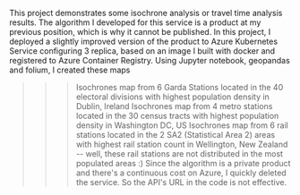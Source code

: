 This project demonstrates some isochrone analysis or travel time analysis results. The algorithm I developed for this service is a product at my previous position, which is why it cannot be published. 
In this project, I deployed a slightly improved version of the product to Azure Kubernetes Service configuring 3 replica, based on an image I built with docker and registered to Azure Container Registry. 
Using Jupyter notebook, geopandas and folium, I created these maps
>>> Isochrones map from 6 Garda Stations located in the 40 electoral divisions with highest population density in Dublin, Ireland
>>> Isochrones map from 4 metro stations located in the 30 census tracts with highest population density in Washington DC, US
>>> Isochrones map from 6 rail stations located in the 2 SA2 (Statistical Area 2) areas with highest rail station count in Wellington, New Zealand -- well, these rail stations are not distributed in the most populated areas :)
Since the algorithm is a private product and there's a continuous cost on Azure, I quickly deleted the service. So the API's URL in the code is not effective. 
